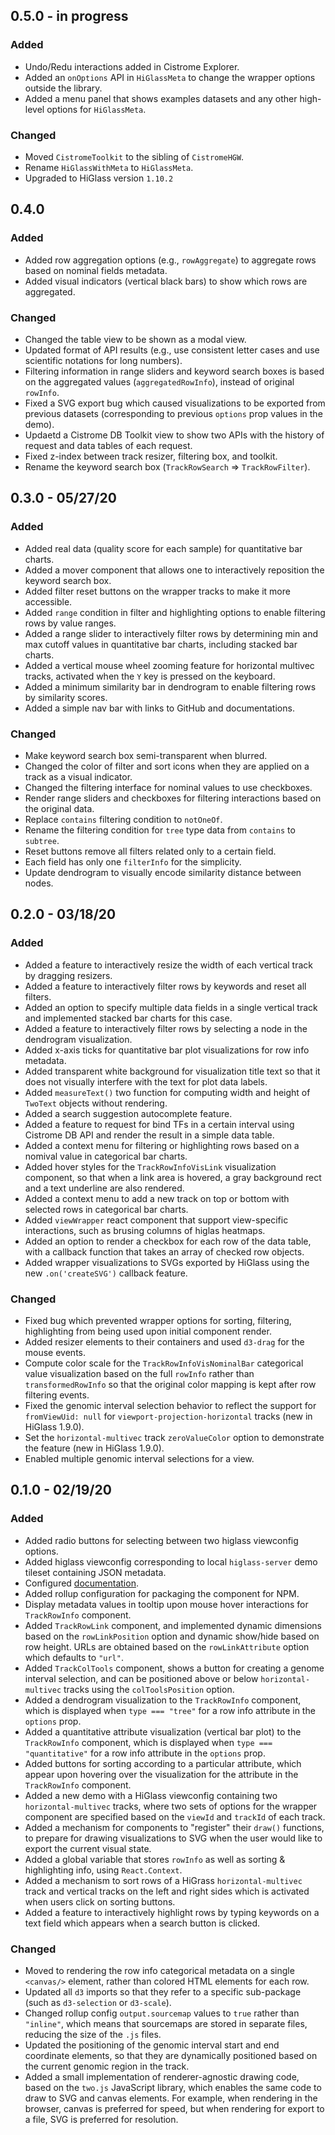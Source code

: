 ## 0.5.0 - in progress

### Added
- Undo/Redu interactions added in Cistrome Explorer.
- Added an `onOptions` API in `HiGlassMeta` to change the wrapper options outside the library.
- Added a menu panel that shows examples datasets and any other high-level options for `HiGlassMeta`.

### Changed
- Moved `CistromeToolkit` to the sibling of `CistromeHGW`.
- Rename `HiGlassWithMeta` to `HiGlassMeta`.
- Upgraded to HiGlass version `1.10.2`

## 0.4.0

### Added
- Added row aggregation options (e.g., `rowAggregate`) to aggregate rows based on nominal fields metadata.
- Added visual indicators (vertical black bars) to show which rows are aggregated.

### Changed
- Changed the table view to be shown as a modal view.
- Updated format of API results (e.g., use consistent letter cases and use scientific notations for long numbers).
- Filtering information in range sliders and keyword search boxes is based on the aggregated values (`aggregatedRowInfo`), instead of original `rowInfo`.
- Fixed a SVG export bug which caused visualizations to be exported from previous datasets (corresponding to previous `options` prop values in the demo).
- Updaetd a Cistrome DB Toolkit view to show two APIs with the history of request and data tables of each request.
- Fixed z-index between track resizer, filtering box, and toolkit.
- Rename the keyword search box (`TrackRowSearch` => `TrackRowFilter`).

## 0.3.0 - 05/27/20

### Added
- Added real data (quality score for each sample) for quantitative bar charts.
- Added a mover component that allows one to interactively reposition the keyword search box.
- Added filter reset buttons on the wrapper tracks to make it more accessible.
- Added `range` condition in filter and highlighting options to enable filtering rows by value ranges.
- Added a range slider to interactively filter rows by determining min and max cutoff values in quantitative bar charts, including stacked bar charts.
- Added a vertical mouse wheel zooming feature for horizontal multivec tracks, activated when the `Y` key is pressed on the keyboard.
- Added a minimum similarity bar in dendrogram to enable filtering rows by similarity scores.
- Added a simple nav bar with links to GitHub and documentations.

### Changed
- Make keyword search box semi-transparent when blurred.
- Changed the color of filter and sort icons when they are applied on a track as a visual indicator.
- Changed the filtering interface for nominal values to use checkboxes.
- Render range sliders and checkboxes for filtering interactions based on the original data.
- Replace `contains` filtering condition to `notOneOf`.
- Rename the filtering condition for `tree` type data from `contains` to `subtree`.
- Reset buttons remove all filters related only to a certain field.
- Each field has only one `filterInfo` for the simplicity.
- Update dendrogram to visually encode similarity distance between nodes.

## 0.2.0 - 03/18/20

### Added
- Added a feature to interactively resize the width of each vertical track by dragging resizers.
- Added a feature to interactively filter rows by keywords and reset all filters.
- Added an option to specify multiple data fields in a single vertical track and implemented stacked bar charts for this case.
- Added a feature to interactively filter rows by selecting a node in the dendrogram visualization.
- Added x-axis ticks for quantitative bar plot visualizations for row info metadata.
- Added transparent white background for visualization title text so that it does not visually interfere with the text for plot data labels.
- Added `measureText()` two function for computing width and height of `TwoText` objects without rendering.
- Added a search suggestion autocomplete feature.
- Added a feature to request for bind TFs in a certain interval using Cistrome DB API and render the result in a simple data table.
- Added a context menu for filtering or highlighting rows based on a nomival value in categorical bar charts.
- Added hover styles for the `TrackRowInfoVisLink` visualization component, so that when a link area is hovered, a gray background rect and a text underline are also rendered.
- Added a context menu to add a new track on top or bottom with selected rows in categorical bar charts.
- Added `viewWrapper` react component that support view-specific interactions, such as brusing columns of higlas heatmaps.
- Added an option to render a checkbox for each row of the data table, with a callback function that takes an array of checked row objects.
- Added wrapper visualizations to SVGs exported by HiGlass using the new `.on('createSVG')` callback feature.

### Changed
- Fixed bug which prevented wrapper options for sorting, filtering, highlighting from being used upon initial component render.
- Added resizer elements to their containers and used `d3-drag` for the mouse events.
- Compute color scale for the `TrackRowInfoVisNominalBar` categorical value visualization based on the full `rowInfo` rather than `transformedRowInfo` so that the original color mapping is kept after row filtering events.
- Fixed the genomic interval selection behavior to reflect the support for `fromViewUid: null` for `viewport-projection-horizontal` tracks (new in HiGlass 1.9.0).
- Set the `horizontal-multivec` track `zeroValueColor` option to demonstrate the feature (new in HiGlass 1.9.0).
- Enabled multiple genomic interval selections for a view.


## 0.1.0 - 02/19/20

### Added
- Added radio buttons for selecting between two higlass viewconfig options.
- Added higlass viewconfig corresponding to local `higlass-server` demo tileset containing JSON metadata.
- Configured [documentation](https://github.com/documentationjs/documentation).
- Added rollup configuration for packaging the component for NPM.
- Display metadata values in tooltip upon mouse hover interactions for `TrackRowInfo` component.
- Added `TrackRowLink` component, and implemented dynamic dimensions based on the `rowLinkPosition` option and dynamic show/hide based on row height. URLs are obtained based on the `rowLinkAttribute` option which defaults to `"url"`.
- Added `TrackColTools` component, shows a button for creating a genome interval selection, and can be positioned above or below `horizontal-multivec` tracks using the `colToolsPosition` option.
- Added a dendrogram visualization to the `TrackRowInfo` component, which is displayed when `type === "tree"` for a row info attribute in the `options` prop.
- Added a quantitative attribute visualization (vertical bar plot) to the `TrackRowInfo` component, which is displayed when `type === "quantitative"` for a row info attribute in the `options` prop.
- Added buttons for sorting according to a particular attribute, which appear upon hovering over the visualization for the attribute in the `TrackRowInfo` component.
- Added a new demo with a HiGlass viewconfig containing two `horizontal-multivec` tracks, where two sets of options for the wrapper component are specified based on the `viewId` and `trackId` of each track.
- Added a mechanism for components to "register" their `draw()` functions, to prepare for drawing visualizations to SVG when the user would like to export the current visual state.
- Added a global variable that stores `rowInfo` as well as sorting & highlighting info, using `React.Context`.
- Added a mechanism to sort rows of a HiGrass `horizontal-multivec` track and vertical tracks on the left and right sides which is activated when users click on sorting buttons.
- Added a feature to interactively highlight rows by typing keywords on a text field which appears when a search button is clicked.

### Changed
- Moved to rendering the row info categorical metadata on a single `<canvas/>` element, rather than colored HTML elements for each row.
- Updated all `d3` imports so that they refer to a specific sub-package (such as `d3-selection` or `d3-scale`).
- Changed rollup config `output.sourcemap` values to `true` rather than `"inline"`, which means that sourcemaps are stored in separate files, reducing the size of the `.js` files.
- Updated the positioning of the genomic interval start and end coordinate elements, so that they are dynamically positioned based on the current genomic region in the track.
- Added a small implementation of renderer-agnostic drawing code, based on the `two.js` JavaScript library, which enables the same code to draw to SVG and canvas elements. For example, when rendering in the browser, canvas is preferred for speed, but when rendering for export to a file, SVG is preferred for resolution.